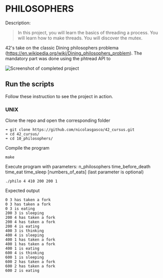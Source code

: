 # PHILOSOPHERS

Description:
> In this project, you will learn the basics of threading a process. You will learn how to make threads. You will discover the mutex.

42's take on the classic Dining philosophers problema (https://en.wikipedia.org/wiki/Dining_philosophers_problem). The mandatory part was done using the phtread API to 

![Screenshot of completed project](https://res.cloudinary.com/ngasco/image/upload/v1639432723/42/Screenshot_from_2021-12-13_22-57-45_jy9pa7.png "Screenshot of Philosophers")
## Run the scripts

Follow these instruction to see the project in action.

### UNIX
Clone the repo and open the corresponding folder
```
➜ git clone https://github.com/nicolasgasco/42_cursus.git
➜ cd 42_cursus/
➜ cd 10_philosophers/
```
Compile the program
```
make
```
Execute program with parameters: n_philosophers time_before_death time_eat time_sleep [numbers_of_eats] (last parameter is optional)
```
./philo 4 410 200 200 1
```
Expected output
```
0 3 has taken a fork
0 3 has taken a fork
0 3 is eating
200 3 is sleeping
200 4 has taken a fork
200 4 has taken a fork
200 4 is eating
400 3 is thinking
400 4 is sleeping
400 1 has taken a fork
400 1 has taken a fork
400 1 is eating
600 4 is thinking
600 1 is sleeping
600 2 has taken a fork
600 2 has taken a fork
600 2 is eating
```
